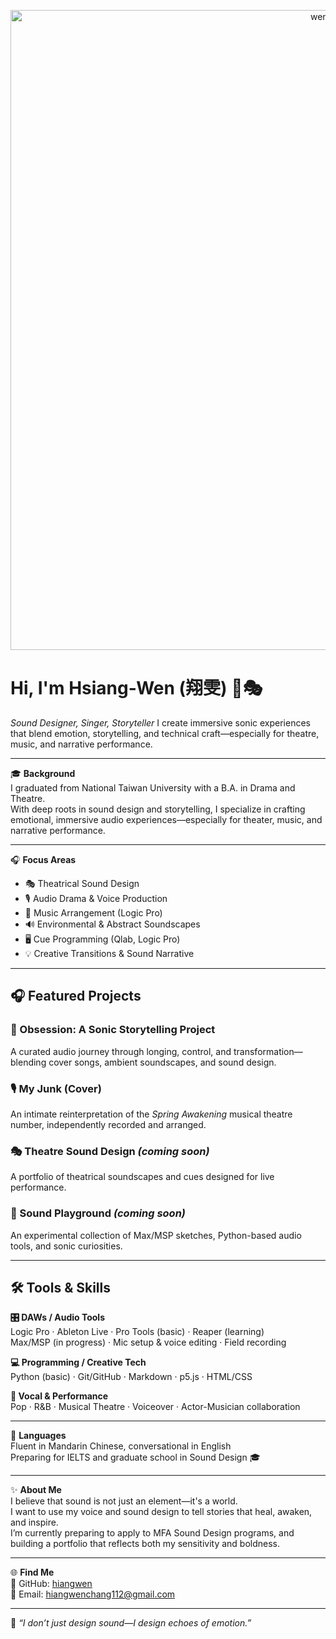 <p align="center">
<img width="1024" height="1024" alt="wentsy logo" src="https://github.com/user-attachments/assets/121721a7-2616-4797-bb53-1d5cae9f9542" />
</p>


# Hi, I'm Hsiang-Wen (翔雯) 🌙🎭  
*Sound Designer, Singer, Storyteller*
I create immersive sonic experiences that blend emotion, storytelling, and technical craft—especially for theatre, music, and narrative performance.


---

🎓 **Background**  
I graduated from National Taiwan University with a B.A. in Drama and Theatre.  
With deep roots in sound design and storytelling, I specialize in crafting emotional, immersive audio experiences—especially for theater, music, and narrative performance.

---

🎧 **Focus Areas**  
- 🎭 Theatrical Sound Design  
- 🎙️ Audio Drama & Voice Production  
- 🎼 Music Arrangement (Logic Pro)  
- 🔊 Environmental & Abstract Soundscapes  
- 🖥️ Cue Programming (Qlab, Logic Pro)  
- 💡 Creative Transitions & Sound Narrative

---

## 🎧 Featured Projects

### 🎼 Obsession: A Sonic Storytelling Project  
A curated audio journey through longing, control, and transformation—blending cover songs, ambient soundscapes, and sound design.

### 🎙️ My Junk (Cover)  
An intimate reinterpretation of the *Spring Awakening* musical theatre number, independently recorded and arranged.

### 🎭 Theatre Sound Design *(coming soon)*  
A portfolio of theatrical soundscapes and cues designed for live performance.

### 🧪 Sound Playground *(coming soon)*  
An experimental collection of Max/MSP sketches, Python-based audio tools, and sonic curiosities.


---

## 🛠 Tools & Skills

**🎛 DAWs / Audio Tools**  
Logic Pro · Ableton Live · Pro Tools (basic) · Reaper (learning)  
Max/MSP (in progress) · Mic setup & voice editing · Field recording

**💻 Programming / Creative Tech**  
Python (basic) · Git/GitHub · Markdown · p5.js · HTML/CSS

**🎤 Vocal & Performance**  
Pop · R&B · Musical Theatre · Voiceover · Actor-Musician collaboration


---

💬 **Languages**  
Fluent in Mandarin Chinese, conversational in English  
Preparing for IELTS and graduate school in Sound Design 🎓

---

✨ **About Me**  
I believe that sound is not just an element—it's a world.  
I want to use my voice and sound design to tell stories that heal, awaken, and inspire.  
I’m currently preparing to apply to MFA Sound Design programs, and building a portfolio that reflects both my sensitivity and boldness.

---

🌐 **Find Me**  
📌 GitHub: [hiangwen](https://github.com/hiangwen)  
📮 Email: [hiangwenchang112@gmail.com](mailto:hiangwenchang112@gmail.com)


---

🎵 *“I don’t just design sound—I design echoes of emotion.”*

